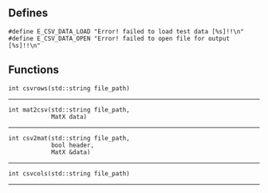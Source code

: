 ## Defines

    #define E_CSV_DATA_LOAD "Error! failed to load test data [%s]!!\n"
    #define E_CSV_DATA_OPEN "Error! failed to open file for output [%s]!!\n"









## Functions

    int csvrows(std::string file_path)


---

    int mat2csv(std::string file_path,
                MatX data)


---

    int csv2mat(std::string file_path,
                bool header,
                MatX &data)


---

    int csvcols(std::string file_path)


---